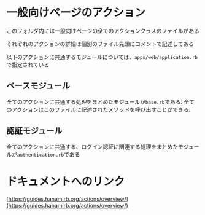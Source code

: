 # 一般向けページのアクション

このフォルダ内には一般向けページの全てのアクションクラスのファイルがある

それぞれのアクションの詳細は個別のファイル先頭にコメントで記述してある

以下のアクションに共通するモジュールについては、`apps/web/application.rb`で指定されている

## ベースモジュール
全てのアクションに共通する処理をまとめたモジュールが`base.rb`である.
全てのアクションはこのファイルに記述されたメソッドを呼び出すことができる.

## 認証モジュール
全てのアクションに共通する、ログイン認証に関連する処理をまとめたモジュールが`authentication.rb`である

# ドキュメントへのリンク
[https://guides.hanamirb.org/actions/overview/](https://guides.hanamirb.org/actions/overview/)
